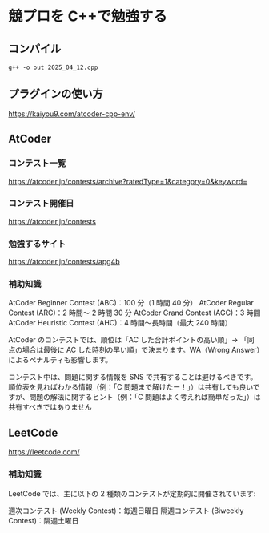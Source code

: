 # 競プロを C++で勉強する

## コンパイル

`g++ -o out 2025_04_12.cpp`

## プラグインの使い方

https://kaiyou9.com/atcoder-cpp-env/

## AtCoder

### コンテスト一覧

https://atcoder.jp/contests/archive?ratedType=1&category=0&keyword=

### コンテスト開催日

https://atcoder.jp/contests

### 勉強するサイト

https://atcoder.jp/contests/apg4b

### 補助知識

AtCoder Beginner Contest (ABC)：100 分（1 時間 40 分）
AtCoder Regular Contest (ARC)：2 時間～ 2 時間 30 分
AtCoder Grand Contest (AGC)：3 時間
AtCoder Heuristic Contest (AHC)：4 時間～長時間（最大 240 時間）

AtCoder のコンテストでは、順位は「AC した合計ポイントの高い順」-> 「同点の場合は最後に AC した時刻の早い順」で決まります。WA（Wrong Answer）によるペナルティも影響します。

コンテスト中は、問題に関する情報を SNS で共有することは避けるべきです。順位表を見ればわかる情報（例：「C 問題まで解けたー！」）は共有しても良いですが、問題の解法に関するヒント（例：「C 問題はよく考えれば簡単だった」）は共有すべきではありません

## LeetCode

https://leetcode.com/

### 補助知識

LeetCode では、主に以下の 2 種類のコンテストが定期的に開催されています:

週次コンテスト (Weekly Contest)：毎週日曜日
隔週コンテスト (Biweekly Contest)：隔週土曜日
